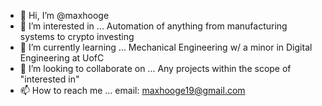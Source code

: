 - 👋 Hi, I’m @maxhooge
- 👀 I’m interested in ... Automation of anything from manufacturing systems to crypto investing
- 🌱 I’m currently learning ... Mechanical Engineering w/ a minor in Digital Engineering at UofC
- 💞️ I’m looking to collaborate on ... Any projects within the scope of "interested in"
- 📫 How to reach me ... email: maxhooge19@gmail.com

<!---
maxhooge/maxhooge is a ✨ special ✨ repository because its `README.md` (this file) appears on your GitHub profile.
You can click the Preview link to take a look at your changes.
--->
